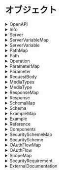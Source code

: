 # オブジェクト

<details><summary>OpenAPI</summary>

## OpenAPI

OpenAPIスキーマの親のオブジェクト。

```yaml
openapi: <openapi_version>
info:
  Info  # required
servers:
  - Server
paths:  # required
  PathMap
components:
  Components
security:
  - SecurityRequirement
tags:
  - Tag
externalDocs:
  ExternalDocumentation
```

### パラメータ

<details><summary>&lt;openapi_version&gt;</summary>

#### &lt;openapi_version&gt;

`OpenAPI`仕様のバージョンを指定します。

セマンティックバージョン形式。

現在利用可能なバージョンは3.0.0, 3.0.1, 3.0.2, 3.0.3です。

</details>

</details>

<details><summary>Info</summary>

## Info

`API`関するメタ情報を提供します。

```yaml
title: <api_title>  # required
description: <api_description>
version: <api_version>  # required
termesOfService: <terms_of_service_path>
```

### パラメータ

<details><summary>&lt;api_title&gt;</summary>

#### &lt;api_title&gt;

`API`名を指定する

</details>

<details><summary>&lt;api_description&gt;</summary>

#### &lt;api_description&gt;

APIの説明を記述します。

複数行にすることができ、`Markdown`の`CommonMark`を

サポートしています。

</details>

<details><summary>&lt;api_version&gt;</summary>

#### &lt;api_version&gt;

APIのバージョンを指定する。

`<major>.<minor>.<patch>`のようなセマンティックバージョニング

以外にも`1.0-beta`や`2017-07-25`のようにも指定できます。

</details>

<details><summary>&lt;terms_of_service_path&gt;</summary>

#### &lt;terms_of_service_path&gt;

利用規約への相対パスを記述

</details>

</details>

<details><summary>Server</summary>

## Server

ターゲットサーバーの接続情報を提供します。

本番サーバーやサンドボックスサーバーなど複数のサーバー

を定義、上書きします。

```yaml
url: <server_url>  # required
description: <server_description>
variables:
  ServerVariableMap
```

### パラメータ　

<details><summary>&lt;server_url&gt;</summary>

#### &lt;server_url&gt;

ベースのURLを指定します。

`RFC3986`に準拠しており、通常は次のようになります。

`[<scheme>://<host>[:<port>]][/<path>]`

`serverse`が省略され他場合、デフォルトは`/`です。

`path`のみを指定した場合、 ホストはローカルサーバーに

対して解決されます。

##### 備考

<details><summary>scheme</summary>

##### scheme

- https
- http
- ws
- wss

</details>

<details><summary>host</summary>

##### host

ホストはIPアドレスにも対応しています。

</details>

</details>

<details><summary>&lt;server_description&gt;</summary>

#### &lt;server_description&gt;

サーバーの説明を記述します。

`CommonMark`というマークダウンをサポートしていて複数行記述できます。

</details>

### 例

<details><summary>サーバーのオーバーライド</summary>

#### サーバーのオーバーライド

一部のエンドポイントがほかのAPIとは異なるサーバーや

ベースパスを使用する場合に、グローバルの`servers`を

上書きできます。

```yaml
servers:
  - url: https://api.example.com/v1
paths:
  /files:
    description: File upload and download operations
    servers:
      - url: https://files.example.com
        description: Override base path for all operations with the /files path
  /ping:
    get:
      servers:
        - url: https://echo.example.com
          description: Override base path for the GET /ping operation
```

</details>

</details>

<details><summary>ServerVariableMap</summary>

## ServerVariableMap

サーバー変数を定義する。

```yaml
<varaible>:
  ServerVariable
[...]
```

### パラメータ

<details><summary>&lt;variable&gt;</summary>

#### &lt;variable&gt;

サーバー変数名。

</details>

</details>

<details><summary>ServerVariable</summary>

## ServerVariable

サーバー変数の属性を指定する。

サーバー変数は`url`のテンプレートを置換します。

```yaml
enum:
  - <enum_value>
default: <default_value>  # default_value
description: <variable_description>
```

### パラメータ

<details><summary>&lt;enum_value&gt;</summary>

#### &lt;enum_value&gt;

列挙型の要素を指定します。

</details>

<details><summary>&lt;default_value&gt;</summary>

#### &lt;default_value&gt;

サーバー変数のデフォルト値。

</details>

<details><summary>&lt;variable_description&gt;</summary>

#### &lt;variable_description&gt;

サーバー変数の説明を記述します。

複数行のマークダウンを使用できます。

</details>

### 例

<details><summary>HTTPSおよびHTTP</summary>

#### HTTPSおよびHTTP

```yaml
servers:
  - url: '{protocol}://api.example.com'
    variables:
      protocol:
        enum:
          - http
          - https
        default: https
```

</details>

<details><summary>ProductionとDevelopmentとStaging</summary>

#### ProductionとDevelopmentとStaging

```yaml
servers:
  - url: https://{environment}.example.com/v2
    variables:
      environment:
        default: api    # Production server
        enum:
          - api         # Production server
          - api.dev     # Development server
          - api.staging # Staging server
```

</details>

<details><summary>SaaSとOn-Premise</summary>

#### SaaSとOn-Premise

```yaml
servers:
  - url: '{server}/v1'
    variables:
      server:
        default: https://api.example.com  # SaaS server
```

</details>

<details><summary>リージョンごと</summary>

#### リージョンごと

```yaml
servers:
  - url: https://{region}.api.cognitive.microsoft.com
    variables:
      region:
        default: westus
        enum:
          - westus
          - eastus2
          - westcentralus
          - westeurope
          - southeastasia
```

</details>

</details>

<details><summary>PathMap</summary>

## PathMap

エンドポイントを定義する。

```yaml
<path>:
  Path
[...]
```

### パラメータ

<details><summary>&lt;path&gt;</summary>

#### &lt;path&gt;

エンドポイントへの相対パスを入れます。

パスパラメータを含むテンプレートを使用する場合は、

`{<parameter_name>}`のように中括弧で囲った部分が

置換されます。

</details>

</details>

<details><summary>Path</summary>

## Path

エンドポイントを定義できます。

```yaml
summary: <path_summary>
description: <path_description>
servers:
  - Server
get:
  Operation
post:
  Operation
put:
  Operation
patch:
  Operation
delete:
  Operation
options:
  Operation
head:
  Operation
trace:
  Operation
parameters:
  - Parameter | References
```

### パラメータ

<details><summary>&lt;path_summary&gt;</summary>

#### &lt;path_summary&gt;

エンドポイントの概要。

</details>

<details><summary>&lt;path_description&gt;</summary>

#### &lt;path_description&gt;

エンドポイントの説明を記述する。

マークダウンを使用できます。

</details>

### 例

<details><summary>共通パラメータ</summary>

#### 共通パラメータ

```yaml
paths:
  /user/{id}:
    parameters:
      - in: path
        name: id
        schema:
          type: integer
        required: true
        description: The user ID
    get:
      summary: Gets a user by ID
      ...
    patch:
      summary: Updates an existing user with the specified ID
      ...
    delete:
      summary: Deletes the user with the specified ID
      ...
```

</details>

</details>

<details><summary>Operation</summary>

## Operation

操作関数の設定

```yaml
operationId: <operation_id>
tags:
  - <operation_tag>
summary: <operation_summary>
description: <operation_discripton>
servers:
  - Server
parameters:
  - Parameter | Reference
requestBody:
  RequestBody | Reference
responses:  # required
  ResponseMap
deprecated: <operation_deprecated>
```

### パラメータ

<details><summary>&lt;operation_id&gt;</summary>

#### &lt;operation_id&gt;

操作を識別するために使用される一意の文字列です。

コードを自動生成するときのメソッド名に使用されます。

</details>

<details><summary>&lt;operation_tag&gt;</summary>

#### &lt;operation_tag&gt;

操作にタグをつけることで、ほかの操作とグループ化することができます

</details>

<details><summary>&lt;operation_summary&gt;</summary>

#### &lt;operation_summary&gt;

操作の概要。

</details>

<details><summary>&lt;operation_description&gt;</summary>

#### &lt;operation_description&gt;

操作の詳細。マークダウンをサポート。

</details>

<details><summary>&lt;operation_deprecated&gt;</summary>

#### &lt;operation_deprecated&gt;

操作が非推奨かどうかの真偽値を返す。

</details>

</details>

<details><summary>ParameterMap</summary>

## ParameterMap

```yaml
<parameter_model>:
  Parameter
```

### パラメータ

<details><summary>&lt;parameter_model&gt;</summary>

任意のパラメータのモデル名。

</details>

</details>

<details><summary>Parameter</summary>

## Parameter

パラメータの属性を設定する。

`schema`と`content`は排他であり、どちらかを

指定する。

```yaml
name: <parameter_name>  # required
in: <parameter_in>  # required
description: <parameter_description>
required: <parameter_required>
schema:
    Schema | Reference
content:
    MediaTypes
style: <style_value>
explode: <parameter_explode>
allowReversed: <parameter_allow_reversed>
allowEmptyValue: <parameter_allow_empty_value>
example: Any
examples:
  ExampleMap
deprecated: <parameter_deprecated>
```

### パラメータ

<details><summary>&lt;parameter_name&gt;</summary>

#### &lt;parameter_name&gt;

パラメータ名

</details>

<details><summary>&lt;parameter_in&gt;</summary>

#### &lt;parameter_in&gt;

パラメータの種類。

- query
- header
- path
- cookie

##### 例

<details><summary>パスパラメータ</summary>

###### パスパラメータ

URLパスの可変の部分です。これらは通常、IDで識別される

ユーザーなど、コレクション内の特定のリソースをさすために

使用されます。`in: path`を使用して定義されひつようがあり、

パスで指定されたもの同じである必要があります。また

パスパラメータは必須パラメータなので、`required: true`が

必要になります。

```yaml
paths:
  /users/{id}:
    get:
      parameters:
        - in: path
          name: id   # Note the name is the same as in the path
          required: true
          schema:
            type: integer
            minimum: 1
          description: The user ID
```

</details>

<details><summary>クエリパラメータ</summary>

###### クエリパラメータ

クエリパラメータはリクエスト`URL`の末尾の`?`のあとに表示され

複数指定する場合は`&`で区切られます。クエリパラメータは

必須およびオプションです。

```yaml
parameters:
        - in: query
          name: offset
          schema:
            type: integer
          description: The number of items to skip before starting to collect the result set
        - in: query
          name: limit
          schema:
            type: integer
          description: The numbers of items to return
```

</details>

<details><summary>ヘッダパラメータ</summary>

###### ヘッダパラメータ

カスタムリクエストヘッダーを定義する。

```yaml
paths:
  /ping:
    get:
      summary: Checks if the server is alive
      parameters:
        - in: header
          name: X-Request-ID
          schema:
            type: string
            format: uuid
          required: true
```

</details>

<details><summary>クッキーパラメータ</summary>

`in: cookie`を指定します。

```yaml
GET /api/users
Host: example.com
Cookie: debug=0; csrftoken=BUSe35dohU3O1MZvDCUOJ
```

</details>

</details>

<details><summary>&lt;parameter_description&gt;</summary>

#### &lt;parameter_description&gt;

パラメータの説明。マークダウンをサポート。

</details>

<details><summary>&lt;parameter_required&gt;</summary>

#### &lt;parameter_required&gt;

必須パラメータかどうかの真偽値。

デフォルトではすべてのパラメータがオプションとなるので、

必須パラメータはこの属性を指定する。

</details>

<details><summary>&lt;style_value&gt;</summary>

#### &lt;style_value&gt;

`RFC6570`に基づき、

パスパラメータ、クエリパラメータ、ヘッダパラメータ、

クッキーパラメータで配列やオブジェクトをうけとれるように

指定する。

|style|type|in|
|:---|:---|:---|
|matrix|primitive, array, object|path|
|label|primitive, array, object|path|
|form|primitive, array, object|query, qookie|
|simple|array|path, header|
|spaceDelimited|array|query|
|pipeDelimited|array|query|
|deepObject|object|query|

</details>

<details><summary>&lt;parameter_explode&gt;</summary>

#### &lt;parameter_explode&gt;

`object`や`array`をうけとるときに要素ごとにパラメータをつくる。

`style: form`のときはデフォルトで`true`だが、

それ以外はデフォルトは`false`

</details>

<details><summary>&lt;parameter_allow_reversed&gt;</summary>

#### &lt;parameter_allow_reversed&gt;

パスに含まれるクエリパラメータなどをパーセントエンコード

しないようにするかどうか。

</details>

<details><summary>&lt;parameter_allow_empty_value&gt;</summary>

クエリパラメータなどの名前のみで値を指定しない表現を許可するかどうか。

```
Get /foo?metadata
```

</details>

<details><summary>&lt;parameter_deprecated&gt;</summary>

パラメータが非推奨かどうかをいれる。

</details>

</details>

<details><summary>RequestBody</summary>

## RequestBody

```yaml
description: <request_body_description>
content:  # required
  MediaTypes
required: <request_body_required>
```

### パラメータ

<details><summary>&lt;request_body_description&gt;</summary>

#### &lt;request_body_description&gt;

リクエストボディの説明文。マークダウンをサポート

</details>

<details><summary>&lt;request_body_required&gt;</summary>

#### &lt;request_body_required&gt;

リクエストボディが必須かどうかのパラメータ

</details>

</details>

<details><summary>MediaTypes</summary>

## MediaTypes

メディアタイプごとのリクエストやレスポンスを定義します。


```yaml
<media_type>:
  MediaType
  [...]
```

### パラメータ

<details><summary>media_type</summary>

#### &lt;media_type&gt;

メディアタイプを指定する。`RFC6838`に準拠している必要があります。

ベンダー固有も使用できます。

- application/json
- application/xml
- application/x-www-form-urlencoded
- multipart/form-data
- text/plain; charset=utl-8
- text/html
- application/pdf
- image/png

</details>

### 例

<details><summary>複数のメディアタイプに同じスキーマを使用する。</summary>

#### 複数のメディアタイプに同じスキーマを使用する。

```yaml
paths:
  /employees:
    get:
      responses:
        '200':      # Response
          description: OK
          content:  # Response body
            application/json:  # Media type
             schema: 
               $ref: '#/components/schemas/Employee'    # Reference to object definition
            application/xml:   # Media type
             schema: 
               $ref: '#/components/schemas/Employee'    # Reference to object definition
components:
  schemas:
    Employee:      # Object definition
      type: object
      properties:
        id:
          type: integer
        name:
          type: string
        fullTime: 
          type: boolean
```

</details>

<details><summary>プレースホルダを使用する。</summary>

#### プレースホルダを使用する。

`*/*`や`application/*`、`image/*`などのプレースホルダーを使用できます。

```yaml
paths:
  /info/logo:
    get:
      responses:
        '200':           # Response
          description: OK
          content:       # Response body
            image/*:     # Media type
             schema: 
               type: string
               format: binary
```

</details>

</details>

<details><summary>MediaType</summary>

## MediaType

メディアの内容を定義します。

```yaml
schema:
  Schema | Reference
```

</details>

<details><summary>ResponseMap</summary>

## ResponseMap

HTTPステータスコードに期待されるレスポンスを

マッピングします。

```yaml
default:
  Response | Reference
<http_status_code>:
  Response | Reference
  [...]
```

### パラメータ

<details><summary>&lt;http_status_code&gt;</summary>

HTTPステータスコードを記述する。

</details>

</details>

<details><summary>Response</summary>

## Response

レスポンスを定義する。

```yaml
Resopnse:
  description: <response_description>  # required
  content: MediaType
```

### パラメータ

<details><summary>response_description</summary>

レスポンスの説明

</details>

</details>

<details><summary>SchemaMap</summary>

## SchemaMap

スキーマを複数定義する。

```yaml
<schema_name>:
  Schema
  [...]
```

### パラメータ

<details><summary>&lt;schema_name&gt;</summary>

#### &lt;schema_name&gt;

スキーマの名前

</details>

</details>

<details><summary>Schema</summary>

## Schema

スキーマを定義する。

```yaml
type: <schema_type>
format: <type_format>
default: <schema_defualt>
minimum: <schema_minimum>
maximum: <schema_maximum>
properties: Schema
example: <schema_example> | Example | Reference
required:
  - <required_param>
nullable: <schema_nullable>
```

### パラメータ

<details><summary>&lt;schema_type&gt;</summary>

#### &lt;schema_type&gt;

スキーマの型

</details>

<details><summary>&lt;format&gt;</summary>

#### &lt;format&gt;

型のフォーマットを指定する。

</details>

<details><summary>&lt;schema_default&gt;</summary>

#### &lt;schema_default&gt;

デフォルト値をいれる。

</details>

<details><summary>&lt;schema_minimum&gt;</summary>

#### &lt;schema_minimum&gt;

スキーマの最小値を定義する。

</details>

<details><summary>&lt;schema_maximum&gt;</summary>

#### &lt;schema_maximum&gt;

スキーマの最大値を定義する。

</details>

<details><summary>&lt;schema_example&gt;</summary>

#### &lt;schema_example&gt;

スキーマの値の例を示す。

</details>

<details><summary>&lt;required_param&gt;</summary>

#### &lt;required_param&gt;

必須のパラメータ名

</details>

<details><summary>&lt;nullable&gt;</summary>

#### &lt;nullable&gt;

`null`を指定できるかどうかの真偽値をいれる。

デフォルトは`false`

</details>

</details>

<details><summary>ExampleMap</summary>

## ExampleMap

```yaml
<example_name>:
  Example | Reference
```

### パラメータ

<details><summary>&lt;example_name&gt;</summary>

例の名前。

</details>

</details>

<details><summary>Example</summary>

## Example

スキーマの例を指定する。

```yaml
value: Any
```

</details>

<details><summary>Reference</summary>

## Reference

内部および外部で、モデルを参照する。

```yaml
$ref: '<reference>'  # required
```

### パラメータ

<details><summary>&lt;reference&gt;</summary>

#### &lt;reference&gt;

参照先。フォーマットは`json`参照に基づく。

`[<external_file_path>][#<internal_json_path>]`

### 例

<details><summary>内部ファイルのコンポーネントのドキュメント</summary>

#### 内部ファイルのコンポーネントのドキュメント

```yaml
$ref: '#/components/schemas/Pet'
```

</details>

<details><summary>外部ファイルのドキュメント</summary>

#### 外部ファイルのドキュメント

```yaml
$ref: Pet.yaml
```

</details>

<details><summary>外部ファイルと相対ドキュメント</summary>

#### 外部ファイルと相対ドキュメント

```yaml
$ref: definitions.yaml#/Pet
```

</details>

</details>

</details>

<details><summary>Components</summary>

## Components

```yaml
schemas:
  SchemaMap
parameters:
  ParameterMap
securitySchemes:
  SecuritySchemeMap
```

### 例

<details><summary>共通パラメータ</summary>

#### 共通パラメータ

```yaml
components:
  parameters:
    offsetParam:  # <-- Arbitrary name for the definition that will be used to refer to it.
                  # Not necessarily the same as the parameter name.
      in: query
      name: offset
      required: false
      schema:
        type: integer
        minimum: 0
      description: The number of items to skip before starting to collect the result set.
    limitParam:
      in: query
      name: limit
      required: false
      schema:
        type: integer
        minimum: 1
        maximum: 50
        default: 20
      description: The numbers of items to return.
paths:
  /users:
    get:
      summary: Gets a list of users.
      parameters:
        - $ref: '#/components/parameters/offsetParam'
        - $ref: '#/components/parameters/limitParam'
      responses:
        '200':
          description: OK
  /teams:
    get:
      summary: Gets a list of teams.
      parameters:
        - $ref: '#/components/parameters/offsetParam'
        - $ref: '#/components/parameters/limitParam'
      responses:
        '200':
          description: OK
```

</details>

</details>

<details><summary>SecuritySchemeMap</summary>

## SecuritySchemeMap

使用できるセキュリティ構成を定義する。

```yaml
<scheme_name>:
  SecurityScheme | Reference
```

### パラメータ

<details><summary>&lt;scheme_name&gt;</summary>

#### &lt;scheme_name&gt;

定義するセキュリティスキームの名前

</details>

</details>

<details><summary>SecurityScheme</summary>

## SecurityScheme

セキュリティ構成を定義します。

```yaml
type: <scheme_type>  # required
description: <scheme_description>
flows:
  OAuthFlowMapObject
```

### パラメータ

<details><summary>&lt;scheme_type&gt;</summary>

#### &lt;scheme_type&gt;

セキュリティ構成の種類を指定します。

- apiKey
- http
- oauth2
- openIdConnect

</details>

<details><summary>&lt;scheme_description&gt;</summary>

#### &lt;scheme_description&gt;

セキュリティ構成の説明。マークダウンをサポートしています。

</details>

</details>

<details><summary>OAuthFlowMap</summary>

## OAuthFlowMap

セキュリティ構成に`oauth2`を選択したときに

定義しなければならない工程の定義。

```yaml
authorizationCode:
  OAuthFlow
```

</details>

<details><summary>OAuthFlow</summary>

## OAuthFlow

```yaml
authorizationUrl: <authorization_url>  #required
tokenUrl: <token_url>  # required
scopes:
  ScopeMap
```

### パラメータ

<details><summary>&lt;authorization_url&gt;</summary>

#### &lt;authorization_url&gt;

認証URLの相対パス。

</details>

<details><summary>&lt;token_url&gt;</summary>

#### &lt;token_url&gt;

トークンURLの相対パス

</details>

</details>

<details><summary>ScopeMap</summary>

## ScopeMap

```yaml
<scope_name>: <scope_description>
```

### パラメータ

<details><summary>&lt;scope_name&gt;</summary>

#### &lt;scope_name&gt;

スコープ名

</details>

<details><summary>&lt;scope_description&gt;</summary>

#### &lt;scope_description&gt;

スコープの説明

</details>

</details>

<details><summary>SecurityRequirement</summary>

## SecurityRequirement

```yaml
<scheme_name>:
  - <scope>
```

### パラメータ

<details><summary>&lt;scheme_name&gt;</summary>

#### &lt;scheme_name&gt;

定義したセキュリティ構成の名前

</details>

<details><summary>&lt;scope&gt;</summary>

#### &lt;scope&gt;

`oauth2`と`openConnectId`の場合は、利用可能な

スコープを渡す。それ以外のセキュリティ構成は

`[]`と空のリストを渡す必要がある。

</details>

</details>

<details><summary>ExternalDocumentation</summary>

## ExternalDocumentation

拡張ドキュメントのための外部リソースを指定する。

```yaml
url: <doc_url>  # required
description: <doc_description>
```

### パラメータ

<details><summary>&lt;doc_url&gt;</summary>

#### &lt;doc_url&gt;

拡張ドキュメントの相対パス。

</details>

<details><summary>&lt;doc_description&gt;</summary>

ドキュメントの説明を指定する。

</details>

</details>
